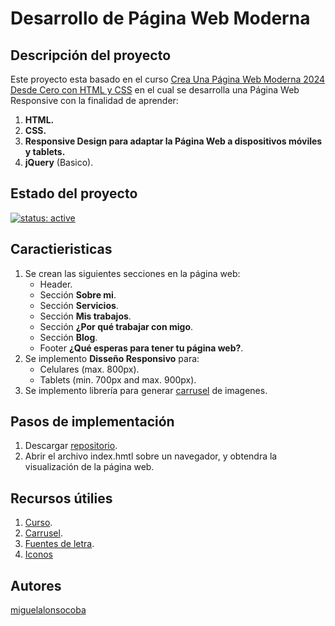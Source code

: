 # Desarrollo de Página Web Moderna

## Descripción del proyecto 

Este proyecto esta basado en el curso [Crea Una Página Web Moderna 2024 Desde Cero con HTML y CSS](https://www.udemy.com/course/crea-esta-pagina-web-moderna-con-html5-css3-y-jquery-2019/?couponCode=LETSLEARNNOWPP) en el cual se desarrolla una Página Web Responsive con la finalidad de aprender:

1. **HTML.**
2. **CSS.**
3. **Responsive Design para adaptar la Página Web a dispositivos móviles y tablets.**
4. **jQuery** (Basico).

## Estado del proyecto

<a href="https://github.com/nqtronix/git-template/blob/master/badges.md#project-status"><img src="https://img.shields.io/badge/status-active-brightgreen.svg" alt="status: active"></a>

## Caractieristicas

1. Se crean las siguientes secciones en la página web:
    - Header.
    - Sección **Sobre mi**.
    - Sección **Servicios**.
    - Sección **Mis trabajos**.
    - Sección **¿Por qué trabajar con migo**.
    - Sección **Blog**.
    - Footer **¿Qué esperas para tener tu página web?**.
2. Se implemento **Disseño Responsivo** para:
    - Celulares (max. 800px).
    - Tablets (min. 700px and max. 900px).
3. Se implemento librería para generar [carrusel](https://owlcarousel2.github.io/OwlCarousel2/) de imagenes.

## Pasos de implementación

1. Descargar [repositorio](https://github.com/miguelalonsocoba/Modern_website).
2. Abrir el archivo index.hmtl sobre un navegador, y obtendra la visualización de la página web.

## Recursos útilies

1. [Curso](https://www.udemy.com/course/crea-esta-pagina-web-moderna-con-html5-css3-y-jquery-2019/?couponCode=LETSLEARNNOWPP).
2. [Carrusel](https://owlcarousel2.github.io/OwlCarousel2/).
3. [Fuentes de letra](https://cdnjs.com/libraries/font-awesome).
4. [Iconos](https://www.flaticon.es/)

## Autores

[miguelalonsocoba](https://github.com/miguelalonsocoba)
